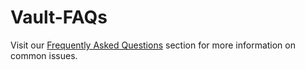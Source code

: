 # Vault-FAQs

Visit our [Frequently Asked Questions](../../fundamentals/faq/vault-faqs/) section for more information on common issues.
